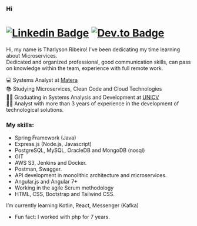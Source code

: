### Hi
# [![Linkedin Badge](https://img.shields.io/badge/linkedin-0A66C2?style=for-the-badge&logo=Linkedin&logoColor=white&link=https://www.linkedin.com/in/thjrribeiro/)](https://www.linkedin.com/in/thjrribeiro/) [![Dev.to Badge](https://img.shields.io/badge/dev.to-0A0A0A?style=for-the-badge&logo=dev.to&logoColor=whitelink=https://dev.to/tharlyson)](https://dev.to/tharlyson) 

<p align="left"> 
Hi, my name is Tharlyson Ribeiro! I've been dedicating my time learning about Microservices. <br>
Dedicated and organized professional, good communication skills, can pass on knowledge within the team, experience with full remote work.

💻 Systems Analyst at [Matera](https://matera.com/)<br>
📚 Studying Microservices, Clean Code and Cloud Technologies <br>
👨‍💻 Graduating in Systems Analysis and Development at [UNICV](https://unifcv.edu.br/)<br>
🐱‍💻 Analyst with more than 3 years of experience in the development of technological solutions.
<br>
</p>

### My skills: <br/>
- Spring Framework (Java) <br>
- Express.js (Node.js, Javascript) <br>
- PostgreSQL, MySQL, OracleDB and MongoDB (nosql) <br>
- GIT  <br>
- AWS S3, Jenkins and Docker. <br>
- Postman, Swagger. <br>
- API development in monolithic architecture and microservices. <br>
- Angular.js and Angular 7+ <br>
- Working in the agile Scrum methodology <br>
- HTML, CSS, Bootstrap and Tailwind CSS.
 
 I’m currently learning Kotlin, React, Messenger (Kafka)
 
- Fun fact: I worked with php for 7 years.

